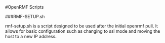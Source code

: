 #OpenRMF Scripts

###RMF-SETUP.sh

rmf-setup.sh is a script designed to be used after the initial openrmf pull.
It allows for basic configuration such as changing to ssl mode and moving the
host to a new IP address.

